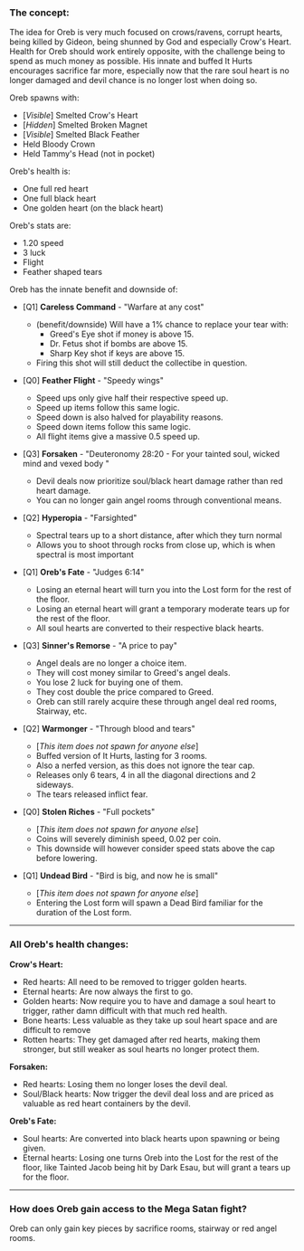 ### The concept:

The idea for Oreb is very much focused on crows/ravens, corrupt hearts, being killed by Gideon, being shunned by God and especially Crow's Heart.
Health for Oreb should work entirely opposite, with the challenge being to spend as much money as possible.
His innate and buffed It Hurts encourages sacrifice far more, especially now that the rare soul heart is no longer damaged and devil chance is no longer lost when doing so.

Oreb spawns with:
- [*Visible*] Smelted Crow's Heart
- [*Hidden*] Smelted Broken Magnet
- [*Visible*] Smelted Black Feather
- Held Bloody Crown
- Held Tammy's Head (not in pocket)

Oreb's health is:
- One full red heart
- One full black heart
- One golden heart (on the black heart)

Oreb's stats are:
- 1.20 speed
- 3 luck
- Flight
- Feather shaped tears


Oreb has the innate benefit and downside of:
- [Q1] **Careless Command** - "Warfare at any cost"
  - (benefit/downside) Will have a 1% chance to replace your tear with:
    - Greed's Eye shot if money is above 15.
    - Dr. Fetus shot if bombs are above 15.
    - Sharp Key shot if keys are above 15.
  - Firing this shot will still deduct the collectibe in question.
- [Q0] **Feather Flight** - "Speedy wings"
  - Speed ups only give half their respective speed up.
  - Speed up items follow this same logic.
  - Speed down is also halved for playability reasons.
  - Speed down items follow this same logic.
  - All flight items give a massive 0.5 speed up.
- [Q3] **Forsaken** - "Deuteronomy 28:20 - For your tainted soul, wicked mind and vexed body "
  - Devil deals now prioritize soul/black heart damage rather than red heart damage.
  - You can no longer gain angel rooms through conventional means.
- [Q2] **Hyperopia** - "Farsighted"
  - Spectral tears up to a short distance, after which they turn normal
  - Allows you to shoot through rocks from close up, which is when spectral is most important
- [Q1] **Oreb's Fate** - "Judges 6:14"
  - Losing an eternal heart will turn you into the Lost form for the rest of the floor.
  - Losing an eternal heart will grant a temporary moderate tears up for the rest of the floor.
  - All soul hearts are converted to their respective black hearts.
- [Q3] **Sinner's Remorse** - "A price to pay"
  - Angel deals are no longer a choice item.
  - They will cost money similar to Greed's angel deals.
  - You lose 2 luck for buying one of them.
  - They cost double the price compared to Greed.
  - Oreb can still rarely acquire these through angel deal red rooms, Stairway, etc.


- [Q2] **Warmonger** - "Through blood and tears"
  - [*This item does not spawn for anyone else*]
  - Buffed version of It Hurts, lasting for 3 rooms.
  - Also a nerfed version, as this does not ignore the tear cap.
  - Releases only 6 tears, 4 in all the diagonal directions and 2 sideways.
  - The tears released inflict fear.
- [Q0] **Stolen Riches** - "Full pockets"
  - [*This item does not spawn for anyone else*]
  - Coins will severely diminish speed, 0.02 per coin.
  - This downside will however consider speed stats above the cap before lowering.
- [Q1] **Undead Bird** - "Bird is big, and now he is small"
  - [*This item does not spawn for anyone else*]
  - Entering the Lost form will spawn a Dead Bird familiar for the duration of the Lost form.

-----

### All Oreb's health changes:

**Crow's Heart:**
- Red hearts: All need to be removed to trigger golden hearts.
- Eternal hearts: Are now always the first to go.
- Golden hearts: Now require you to have and damage a soul heart to trigger, rather damn difficult with that much red health.
- Bone hearts: Less valuable as they take up soul heart space and are difficult to remove
- Rotten hearts: They get damaged after red hearts, making them stronger, but still weaker as soul hearts no longer protect them.

**Forsaken:**
- Red hearts: Losing them no longer loses the devil deal.
- Soul/Black hearts: Now trigger the devil deal loss and are priced as valuable as red heart containers by the devil.

**Oreb's Fate:**
- Soul hearts: Are converted into black hearts upon spawning or being given.
- Eternal hearts: Losing one turns Oreb into the Lost for the rest of the floor, like Tainted Jacob being hit by Dark Esau, but will grant a tears up for the floor.

---

### How does Oreb gain access to the Mega Satan fight?

Oreb can only gain key pieces by sacrifice rooms, stairway or red angel rooms.
